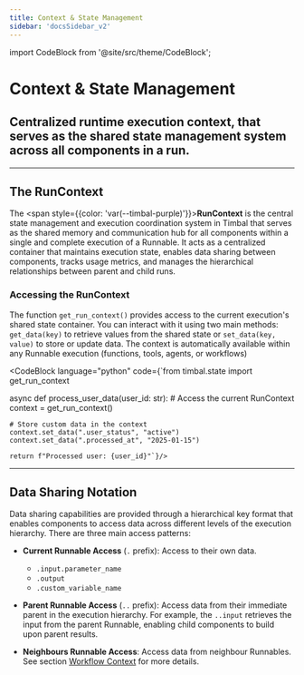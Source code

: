 ```yaml
---
title: Context & State Management
sidebar: 'docsSidebar_v2'
---
```

import CodeBlock from '@site/src/theme/CodeBlock';

# Context & State Management

<h2 className="subtitle" style={{marginTop: '-17px', fontSize: '1.1rem', fontWeight: 'normal'}}>
Centralized runtime execution context, that serves as the shared state management system across all components in a run.
</h2>

---
## The RunContext

The <span style={{color: 'var(--timbal-purple)'}}><strong>RunContext</strong></span> is the central state management and execution coordination system in Timbal that serves as the shared memory and communication hub for all components within a single and complete execution of a Runnable. It acts as a centralized container that maintains execution state, enables data sharing between components, tracks usage metrics, and manages the hierarchical relationships between parent and child runs.

### Accessing the RunContext
The function `get_run_context()` provides access to the current execution's shared state container. You can interact with it using two main methods: `get_data(key)` to retrieve values from the shared state or `set_data(key, value)` to store or update data. The context is automatically available within any Runnable execution (functions, tools, agents, or workflows)


<CodeBlock language="python" code={`from timbal.state import get_run_context

async def process_user_data(user_id: str):
    # Access the current RunContext
    context = get_run_context()
    
    # Store custom data in the context
    context.set_data(".user_status", "active")
    context.set_data(".processed_at", "2025-01-15")
    
    return f"Processed user: {user_id}"`}/>

<!-- It includes comprehensive tracing capabilities that store detailed execution information (input, output, error, timing, and usage data), platform configuration management, and sophisticated data access methods that allow components to reference data from different parts of the execution hierarchy using a flexible key format. -->

---


## Data Sharing Notation
Data sharing capabilities are provided through a hierarchical key format that enables components to access data across different levels of the execution hierarchy. There are three main access patterns:

- **Current Runnable Access** (`.` prefix): Access to their own data.
    - `.input.parameter_name`
    - `.output`
    - `.custom_variable_name`

- **Parent Runnable Access** (`..` prefix): Access data from their immediate parent in the execution hierarchy. For example, the `..input` retrieves the input from the parent Runnable, enabling child components to build upon parent results.

- **Neighbours Runnable Access**: Access data from neighbour Runnables. See section [Workflow Context](../workflows_v2/context.md) for more details.